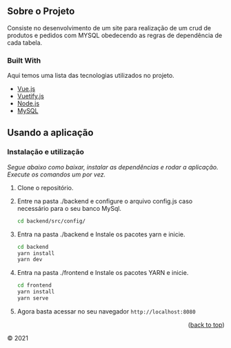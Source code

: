 <div id="top"></div>

## Sobre o Projeto
Consiste no desenvolvimento de um site para realização de um crud de produtos e pedidos com MYSQL
obedecendo as regras de dependência de cada tabela.

### Built With

Aqui temos uma lista das tecnologias utilizados no projeto.

* [Vue.js](https://vuejs.org)
* [Vuetify.js](https://vuetifyjs.com/en/)
* [Node.js](https://nodejs.org/en/)
* [MySQL](https://www.mysql.com)


## Usando a aplicação

### Instalação e utilização

_Segue abaixo como baixar, instalar as dependências e rodar a aplicação. Execute os comandos um por vez._

1. Clone o repositório.

2. Entre na pasta ./backend e configure o arquivo config.js caso necessário para o seu banco MySql.
    ```sh
    cd backend/src/config/
    ```

2. Entra na pasta ./backend e Instale os pacotes yarn e inicie.
   ```sh
   cd backend
   yarn install
   yarn dev
   ```
3. Entra na pasta ./frontend e Instale os pacotes YARN e inicie.
   ```sh
   cd frontend
   yarn install 
   yarn serve
   ```
4. Agora basta acessar no seu navegador `http://localhost:8080`



<p align="right">(<a href="#top">back to top</a>)</p>


© 2021